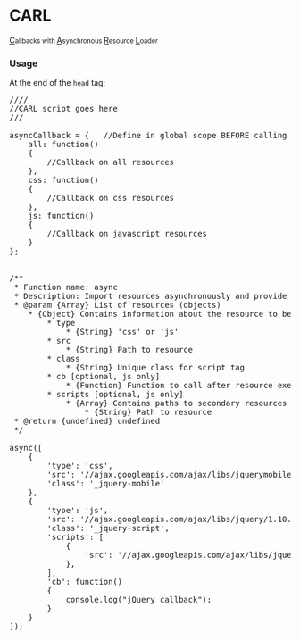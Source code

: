 CARL
============

<span style="text-decoration: underline;">C</span><small>allbacks with </small><u>A</u><small>synchronous </small><u>R</u><small>esource </small><u>L</u><small>oader</small>

<h3>Usage</h3>

At the end of the <code>head</code> tag:
<pre>
////
//CARL script goes here
///

asyncCallback = {	//Define in global scope BEFORE calling the "async" method
	all: function()
	{
		//Callback on all resources
	},
	css: function()
	{
		//Callback on css resources
	},
	js: function()
	{
		//Callback on javascript resources
	}
};


/**
 * Function name: async
 * Description: Import resources asynchronously and provide callbacks
 * @param {Array} List of resources (objects)
 	* {Object} Contains information about the resource to be called asynchronously
 		* type
 			* {String} 'css' or 'js'
 		* src
 			* {String} Path to resource
 		* class
 			* {String} Unique class for script tag
 		* cb [optional, js only]
 			* {Function} Function to call after resource execution
 		* scripts [optional, js only]
 			* {Array} Contains paths to secondary resources
 				* {String} Path to resource
 * @return {undefined} undefined
 */

async([
	{
		'type': 'css',
		'src': '//ajax.googleapis.com/ajax/libs/jquerymobile/1.4.3/jquery.mobile.min.css',
		'class': '_jquery-mobile'
	},
	{
		'type': 'js',
		'src': '//ajax.googleapis.com/ajax/libs/jquery/1.10.2/jquery.min.js',
		'class': '_jquery-script',
		'scripts': [
			{
				'src': '//ajax.googleapis.com/ajax/libs/jquerymobile/1.4.3/jquery.mobile.min.js',
			},
		],
		'cb': function()
		{
			console.log("jQuery callback");
		}
	}
]);
</pre>
